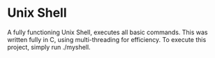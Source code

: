 # Unix Shell
A fully functioning Unix Shell, executes all basic commands. This was written fully in C, using multi-threading for efficiency. To execute this project, simply run ./myshell.
